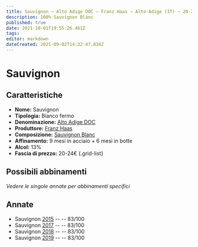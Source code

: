 ```yaml
---
title: Sauvignon – Alto Adige DOC – Franz Haas – Alto-Adige (IT) – 20-24€ – 2★
description: 100% Sauvignon Blanc 
published: true
date: 2021-10-01T19:55:26.461Z
tags: 
editor: markdown
dateCreated: 2021-09-02T14:32:47.834Z
---
```


# Sauvignon

## Caratteristiche
- **Nome:** Sauvignon
- **Tipologia:** Bianco fermo
- **Denominazione:** [Alto Adige DOC](/denominazioni/Italia/Alto-Adige/DOC-Alto-Adige)
- **Produttore:** [Franz Haas](/produttori/Italia/Alto-Adige/Franz-Haas) 
- **Composizione:** [Sauvignon Blanc](/vitigni/Francia/sauvignon-blanc)
- **Affinamento:** 9 mesi in acciaio + 6 mesi in botte
- **Alcol:** 13%
- **Fascia di prezzo:** 20-24€
{.grid-list}

## Possibili abbinamenti
*Vedere le singole annate per abbinamenti specifici*

## Annate
- Sauvignon [2015](/vini/Italia/Alto-Adige/Franz-Haas/Sauvignon/2015) -- <span class="star-2"></span> -- 83/100
- Sauvignon [2017](/vini/Italia/Alto-Adige/Franz-Haas/Sauvignon/2017) -- <span class="star-2"></span> -- 83/100
- Sauvignon [2018](/vini/Italia/Alto-Adige/Franz-Haas/Sauvignon/2018) -- <span class="star-2"></span> -- 83/100
- Sauvignon [2019](/vini/Italia/Alto-Adige/Franz-Haas/Sauvignon/2019) -- <span class="star-2"></span> -- 83/100